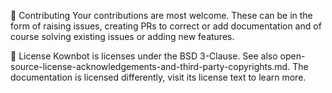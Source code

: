 




🔧 Contributing
Your contributions are most welcome. These can be in the form of raising issues, creating PRs to correct or add documentation and of course solving existing issues or adding new features.

📝 License
Kownbot is licenses under the BSD 3-Clause. See also open-source-license-acknowledgements-and-third-party-copyrights.md. The documentation is licensed differently, visit its license text to learn more.